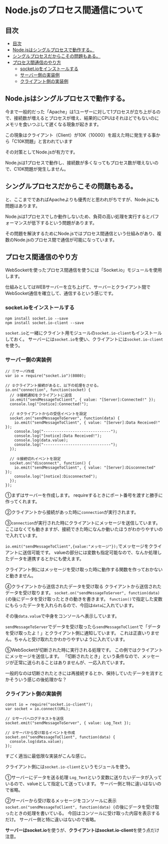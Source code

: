 # Node.jsのプロセス間通信について

## 目次

<!-- TOC depthFrom:2 -->

- [目次](#目次)
- [Node.jsはシングルプロセスで動作する。](#nodejsはシングルプロセスで動作する)
- [シングルプロセスだからこその問題もある。](#シングルプロセスだからこその問題もある)
- [プロセス間通信のやり方](#プロセス間通信のやり方)
    - [socket.ioをインストールする](#socketioをインストールする)
    - [サーバー側の実装例](#サーバー側の実装例)
    - [クライアント側の実装例](#クライアント側の実装例)

<!-- /TOC -->

## Node.jsはシングルプロセスで動作する。

今まで一般的だった「Apache」は1ユーザーに対して1プロセスが立ち上がるので、接続数が増えるとプロセスが増え、結果的にCPUはそれほどでもないのにメモリを食いつぶして遅くなる現象が起きます。

この現象はクライアント（Client）が10K（10000）を超えた時に発生する事から「C10K問題」と言われています

その対策としてNode.jsが有力です。

Node.jsは1プロセスで動作し、接続数が多くなってもプロセス数が増えないので、C10K問題が発生しません。

## シングルプロセスだからこその問題もある。

と、ここまでであればApacheよりも優秀だと思われがちですが、Node.jsにも問題はあります。

Node.jsは1プロセスでしか動作しないため、負荷の高い処理を実行するとパフォーマンスが低下するという問題があります。

その問題を解決するためにNode.jsではプロセス間通信という仕組みがあり、複数のNode.jsのプロセス間で通信が可能になっています。

## プロセス間通信のやり方

WebSocketを使ったプロセス間通信を使うには「Socket.io」モジュールを使用します。

仕組みとしてはWEBサーバーを立ち上げて、サーバーとクライアント間でWebSocket通信を確立して、通信するという感じです。

### socket.ioをインストールする

```
npm install socket.io --save
npm install socket.io-client --save
```

`socket.io`と一緒にクライント用モジュールの`socket.io-client`もインストールしておく。
サーバーには`socket.io`を使い、クライアントには`socket.io-client`を使う。

### サーバー側の実装例

```
// ①サーバ作成
var io = require("socket.io")(8080);

// ②クライアント接続があると、以下の処理をさせる。
io.on("connection", function(socket) {
  // ③接続通知をクライアントに送信
  io.emit("sendMessageToClient", { value: "[Server]:Connected!" });
  console.log("[notice]:Connected!");

  // ④クライアントからの受信イベントを設定
  socket.on("sendMessageToServer", function(data) {
    io.emit("sendMessageToClient", { value: "[Server]:Data Received!" });
    console.log("------------------------------");
    console.log("[notice]:Data Received!");
    console.log(data.value);
    console.log("------------------------------");
  });

  // ⑤接続切れイベントを設定
  socket.on("disconnect", function() {
    io.emit("sendMessageToClient", { value: "[Server]:Disconnected" });
    console.log("[notice]:Disconnected");
  });
});
```

①まずはサーバーを作成します。
requireするときにポート番号を渡すと勝手に作ってくれます。

②クライアントから接続があった時に`connection`が実行されます。

③`connection`が実行された時にクライアントにメッセージを送信しています。
ここはなくても動きますが、接続できた時になんか動いたほうがわかりやすいので入れています。

`io.emit("sendMessageToClient",{value:"メッセージ"});`でメッセージをクライアントに送信可能です。
valueの部分には変数も指定可能なので、なんか処理したデータを連携するとかにも使えます。

クライアント側にはメッセージを受け取った時に動作する関数を作っておかないと動きません。

④クライアントから送信されたデータを受け取る
クライアントから送信されたデータを受け取ります。
`socket.on("sendMessageToServer", function(data) {`の後にデータを受け取ったときの動きを書きます。
`function()`で指定した変数にもらったデータを入れられるので、今回は`data`に入れています。

その後`data.value`で中身をコンソールへ表示しています。

`sendMessageToServer`でデータを受け取ったら`sendMessageToClient`で「データを受け取ったよ！」とクライアント側に通知しています。
これは正直いりません。ちゃんと受け取れたかわかりやすいように入れています。

⑤WebSocketが切断された時に実行される処理です。
この例ではクライアントにメッセージを送信します。
「切断されたとき」という条件なので、メッセージが正常に送られることはありませんが、一応入れています。

一般的なのは切断されたときには再接続するとか、保持していたデータを消すとかそういう感じの後処理かな？

### クライアント側の実装例

```
const io = require("socket.io-client");
var socket = io.connect(URL);

// ①サーバへログテキストを送信
socket.emit("sendMessageToServer", { value: Log_Text });

// ②サーバから受け取るイベントを作成
socket.on("sendMessageToClient", function(data) {
  console.log(data.value);
});
```

すごく適当に最低限な実装がこんな感じ。

クライアント側には`socket.io-client`というモジュールを使う。

①サーバーにデータを送る処理
`Log_Text`という変数に送りたいデータが入っているので、valueとして指定して送っています。
サーバー側と特に違いはないので省略。

②サーバーから受け取るメッセージをコンソールに表示
`socket.on("sendMessageToClient", function(data) {`の後にデータを受け取ったときの処理を書いている。
今回はコンソールに受け取った内容を表示するだけ。
サーバー側と特に違いはないので省略。

**サーバーはsocket.io**を使うが、**クライアントはsocket.io-client**を使う点だけ注意。

